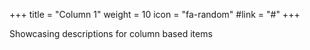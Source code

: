 +++
  title = "Column 1"
  weight = 10
  icon = "fa-random"
  #link = "#"
+++

Showcasing descriptions for column based items
